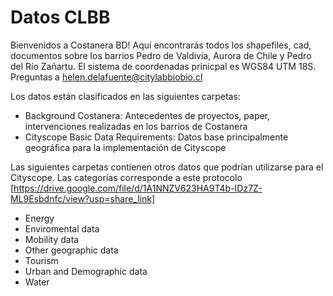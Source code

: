 # Datos CLBB
Bienvenidos a Costanera BD!
Aquí encontrarás todos los shapefiles, cad, documentos sobre los barrios Pedro de Valdivia, Aurora de Chile y Pedro del Río Zañartu. El sistema de coordenadas prinicpal es WGS84 UTM 18S.
Preguntas a helen.delafuente@citylabbiobio.cl

Los datos están clasificados en las siguientes carpetas:

- Background Costanera: Antecedentes de proyectos, paper, intervenciones realizadas en los barrios de Costanera
- Cityscope Basic Data Requirements: Datos base principalmente geográfica para la implementación de Cityscope

Las siguientes carpetas contienen otros datos que podrían utilizarse para el Cityscope. Las categorías corresponde a este protocolo [https://drive.google.com/file/d/1A1NNZV623HA9T4b-IDz7Z-ML9Esbdnfc/view?usp=share_link]
- Energy
- Enviromental data
- Mobility data
- Other geographic data
- Tourism
- Urban and Demographic data
- Water
